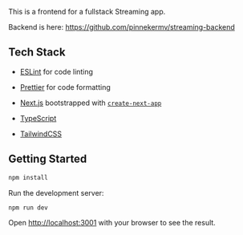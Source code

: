 This is a frontend for a fullstack Streaming app.

Backend is here:
https://github.com/pinnekermv/streaming-backend

## Tech Stack

- [ESLint](https://eslint.org/) for code linting
- [Prettier](https://prettier.io) for code formatting

- [Next.js](https://nextjs.org/) bootstrapped with [`create-next-app`](https://github.com/vercel/next.js/tree/canary/packages/create-next-app)
- [TypeScript](https://www.typescriptlang.org/)
- [TailwindCSS](https://tailwindcss.com/)

## Getting Started

```bash
npm install
```

Run the development server:
```bash
npm run dev
```

Open [http://localhost:3001](http://localhost:3001) with your browser to see the result.

